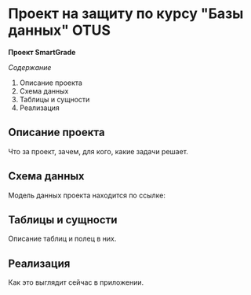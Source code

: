 # Проект на защиту по курсу "Базы данных" OTUS

**Проект SmartGrade** 

*Содержание*

1. Описание проекта
1. Схема данных
1. Таблицы и сущности
1. Реализация

## Описание проекта

Что за проект, зачем, для кого, какие задачи решает.

## Схема данных

Модель данных проекта находится по ссылке: 

## Таблицы и сущности

Описание таблиц и полец в них.

## Реализация

Как это выглядит сейчас в приложении.
